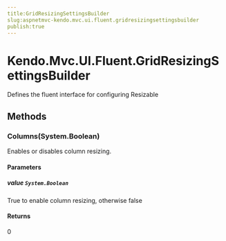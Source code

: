 ```yaml
---
title:GridResizingSettingsBuilder
slug:aspnetmvc-kendo.mvc.ui.fluent.gridresizingsettingsbuilder
publish:true
---
```


# Kendo.Mvc.UI.Fluent.GridResizingSettingsBuilder
Defines the fluent interface for configuring Resizable



## Methods

### Columns(System.Boolean)
Enables or disables column resizing.


#### Parameters

##### value `System.Boolean`
True to enable column resizing, otherwise false



#### Returns
0



